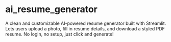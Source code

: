 # ai_resume_generator
A clean and customizable AI-powered resume generator built with Streamlit. Lets users upload a photo, fill in resume details, and download a styled PDF resume. No login, no setup, just click and generate!

